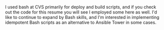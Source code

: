 I used bash at CVS primarily for deploy and build scripts, and if you check out the code for this resume you will see I employed some here as well. I'd like to continue to expand by Bash skills, and I'm interested in implementing idempotent Bash scripts as an alternative to Ansible Tower in some cases.
